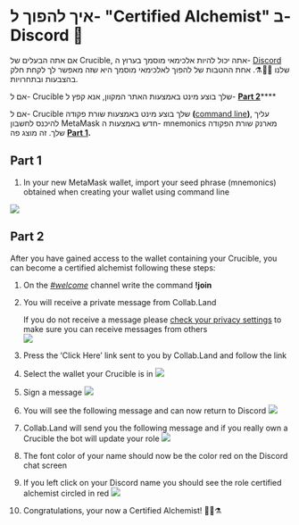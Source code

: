 # איך להפוך ל- "Certified Alchemist" ב- Discord 💬

אם אתה הבעלים של Crucible, אתה יכול להיות אלכימאי מוסמך בערוץ ה- [Discord](https://discord.com/invite/qWQQMMKjKe) שלנו 🧙‍♂️⚗️. אחת ההטבות של להפוך לאלכימאי מוסמך היא שזה מאפשר לך לקחת חלק בהצבעות ובתחרויות.

אם ל- Crucible שלך בוצע מינט באמצעות האתר המקוון, אנא קפץ ל- [**Part 2**](how-to-become-a-certified-alchemist-on-discord.md#part-2)\*\*\*\*

אם ל- Crucible שלך בוצע מינט באמצעות שורת פקודה **\(**[command line](https://github.com/alchemistcoin/alchemist)**\)**, עליך להיכנס לחשבון MetaMask חדש באמצעות ה- mnemonics מארנק שורת הפקודה שלך. זה מוצג פה [**Part 1**](how-to-become-a-certified-alchemist-on-discord.md#part-1)**.**

## **Part 1**

1. In your new MetaMask wallet, import your seed phrase \(mnemonics\) obtained when creating your wallet using command line

![](https://i.imgur.com/4RxfjZs.png)

## **Part 2**

After you have gained access to the wallet containing your Crucible, you can become a certified alchemist following these steps:

1. On the [_\#welcome_](http://discord.alchemist.wtf) channel write the command **!join**
2. You will receive a private message from Collab.Land

   If you do not receive a message please [check your privacy settings](https://support.discord.com/hc/en-us/articles/217916488-Blocking-Privacy-Settings-) to make sure you can receive messages from others  
   ![](https://i.imgur.com/2UvO1ZL.png)

3. Press the ‘Click Here’ link sent to you by Collab.Land and follow the link
4. Select the wallet your Crucible is in ![](https://i.imgur.com/y4bXisJ.png)
5. Sign a message ![](https://i.imgur.com/nF29cFo.png)
6. You will see the following message and can now return to Discord ![](https://i.imgur.com/WVIelT9.png)
7. Collab.Land will send you the following message and if you really own a Crucible the bot will update your role ![](https://i.imgur.com/1UMmipM.png)
8. The font color of your name should now be the color red on the Discord chat screen
9. If you left click on your Discord name you should see the role certified alchemist circled in red ![](https://i.imgur.com/KTO91Q1.png)
10. Congratulations, your now a Certified Alchemist! 🧙‍♂️⚗️

